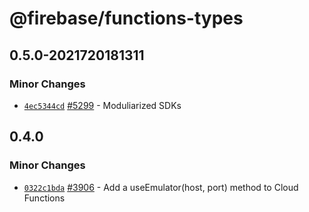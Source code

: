 # @firebase/functions-types

## 0.5.0-2021720181311

### Minor Changes

- [`4ec5344cd`](https://github.com/firebase/firebase-js-sdk/commit/4ec5344cdaf2e34f8634d9287230f95ed917f83a) [#5299](https://github.com/firebase/firebase-js-sdk/pull/5299) - Moduliarized SDKs

## 0.4.0

### Minor Changes

- [`0322c1bda`](https://github.com/firebase/firebase-js-sdk/commit/0322c1bda93b2885b995e3df2b63b48314546961) [#3906](https://github.com/firebase/firebase-js-sdk/pull/3906) - Add a useEmulator(host, port) method to Cloud Functions
